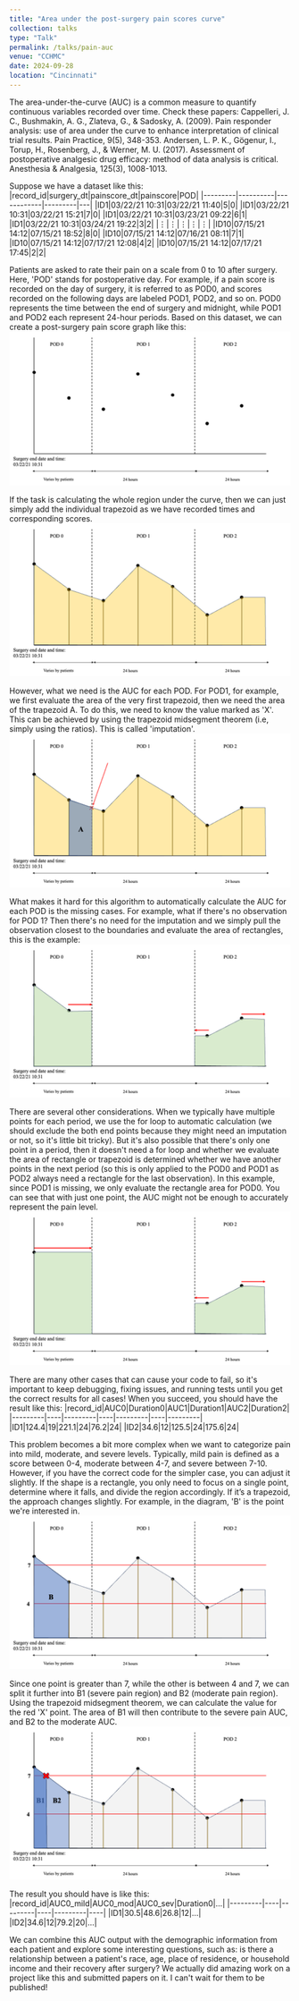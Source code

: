 ```yaml
---
title: "Area under the post-surgery pain scores curve"
collection: talks
type: "Talk"
permalink: /talks/pain-auc
venue: "CCHMC"
date: 2024-09-28
location: "Cincinnati"
---
```


The area-under-the-curve (AUC) is a common measure to quantify continuous variables recorded over time. Check these papers: 
Cappelleri, J. C., Bushmakin, A. G., Zlateva, G., & Sadosky, A. (2009). Pain responder analysis: use of area under the curve to enhance interpretation of clinical trial results. Pain Practice, 9(5), 348-353.
Andersen, L. P. K., Gögenur, I., Torup, H., Rosenberg, J., & Werner, M. U. (2017). Assessment of postoperative analgesic drug efficacy: method of data analysis is critical. Anesthesia & Analgesia, 125(3), 1008-1013.

Suppose we have a dataset like this:
|record_id|surgery_dt|painscore_dt|painscore|POD|
|---------|----------|------------|---------|---|
|ID1|03/22/21 10:31|03/22/21 11:40|5|0|
|ID1|03/22/21 10:31|03/22/21 15:21|7|0|
|ID1|03/22/21 10:31|03/23/21 09:22|6|1|
|ID1|03/22/21 10:31|03/24/21 19:22|3|2|
|⋮|⋮|⋮|⋮|⋮|
|ID10|07/15/21 14:12|07/15/21 18:52|8|0|
|ID10|07/15/21 14:12|07/16/21 08:11|7|1|
|ID10|07/15/21 14:12|07/17/21 12:08|4|2|
|ID10|07/15/21 14:12|07/17/21 17:45|2|2|


Patients are asked to rate their pain on a scale from 0 to 10 after surgery. Here, 'POD' stands for postoperative day. For example, if a pain score is recorded on the day of surgery, it is referred to as POD0, and scores recorded on the following days are labeled POD1, POD2, and so on. POD0 represents the time between the end of surgery and midnight, while POD1 and POD2 each represent 24-hour periods. Based on this dataset, we can create a post-surgery pain score graph like this:
![auc1](images/auc-1.png)


If the task is calculating the whole region under the curve, then we can just simply add the individual trapezoid as we have recorded times and corresponding scores.
![auc3](images/auc-3.png)

However, what we need is the AUC for each POD. For POD1, for example, we first evaluate the area of the very first trapezoid, then we need the area of the trapezoid A. To do this, we need to know the value marked as 'X'. This can be achieved by using the trapezoid midsegment theorem (i.e, simply using the ratios). This is called 'imputation'. 
![auc4](images/auc-4.png)

What makes it hard for this algorithm to automatically calculate the AUC for each POD is the missing cases. For example, what if there's no observation for POD 1? Then there's no need for the imputation and we simply pull the observation closest to the boundaries and evaluate the area of rectangles, this is the example:
![auc5](images/auc-5.png)


There are several other considerations. When we typically have multiple points for each period, we use the for loop to automatic calculation (we should exclude the both end points because they might need an imputation or not, so it's little bit tricky). But it's also possible that there's only one point in a period, then it doesn't need a for loop and whether we evaluate the area of rectangle or trapezoid is determined whether we have another points in the next period (so this is only applied to the POD0 and POD1 as POD2 always need a rectangle for the last observation). In this example, since POD1 is missing, we only evaluate the rectangle area for POD0. You can see that with just one point, the AUC might not be enough to accurately represent the pain level.
![auc6](images/auc-6.png)

There are many other cases that can cause your code to fail, so it's important to keep debugging, fixing issues, and running tests until you get the correct results for all cases! When you succeed, you should have the result like this:
|record_id|AUC0|Duration0|AUC1|Duration1|AUC2|Duration2|
|---------|----|---------|----|---------|----|---------|
|ID1|124.4|19|221.1|24|76.2|24|
|ID2|34.6|12|125.5|24|175.6|24|

This problem becomes a bit more complex when we want to categorize pain into mild, moderate, and severe levels. Typically, mild pain is defined as a score between 0-4, moderate between 4-7, and severe between 7-10. However, if you have the correct code for the simpler case, you can adjust it slightly. If the shape is a rectangle, you only need to focus on a single point, determine where it falls, and divide the region accordingly. If it’s a trapezoid, the approach changes slightly. For example, in the diagram, 'B' is the point we're interested in.
![auc7](images/auc-7.png)


Since one point is greater than 7, while the other is between 4 and 7, we can split it further into B1 (severe pain region) and B2 (moderate pain region). Using the trapezoid midsegment theorem, we can calculate the value for the red 'X' point. The area of B1 will then contribute to the severe pain AUC, and B2 to the moderate AUC.
![auc8](images/auc-8.png)

The result you should have is like this:
|record_id|AUC0_mild|AUC0_mod|AUC0_sev|Duration0|...|
|---------|----|---------|----|---------|----|
|ID1|30.5|48.6|26.8|12|...|
|ID2|34.6|12|79.2|20|...|

We can combine this AUC output with the demographic information from each patient and explore some interesting questions, such as: is there a relationship between a patient's race, age, place of residence, or household income and their recovery after surgery? We actually did amazing work on a project like this and submitted papers on it. I can't wait for them to be published!












